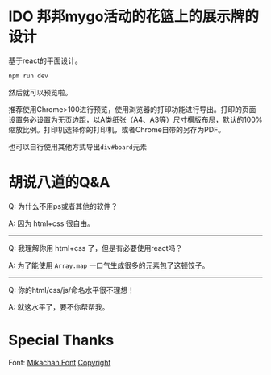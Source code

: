 # IDO 邦邦mygo活动的花篮上的展示牌的设计
基于react的平面设计。
```bash
npm run dev
```
然后就可以预览啦。

推荐使用Chrome>100进行预览，使用浏览器的打印功能进行导出。打印的页面设置务必设置为无页边距，以A类纸张（A4、A3等）尺寸横版布局，默认的100%缩放比例。打印机选择你的打印机，或者Chrome自带的另存为PDF。

也可以自行使用其他方式导出`div#board`元素

# 胡说八道的Q&A
Q: 为什么不用ps或者其他的软件？

A: 因为 html+css 很自由。

---
Q: 我理解你用 html+css 了，但是有必要使用react吗？

A: 为了能使用 `Array.map` 一口气生成很多的元素包了这顿饺子。

---
Q: 你的html/css/js/命名水平很不理想！

A: 就这水平了，要不你帮帮我。

# Special Thanks
Font: [Mikachan Font](http://mikachan.sourceforge.jp/) [Copyright](/public/mikachan.txt)